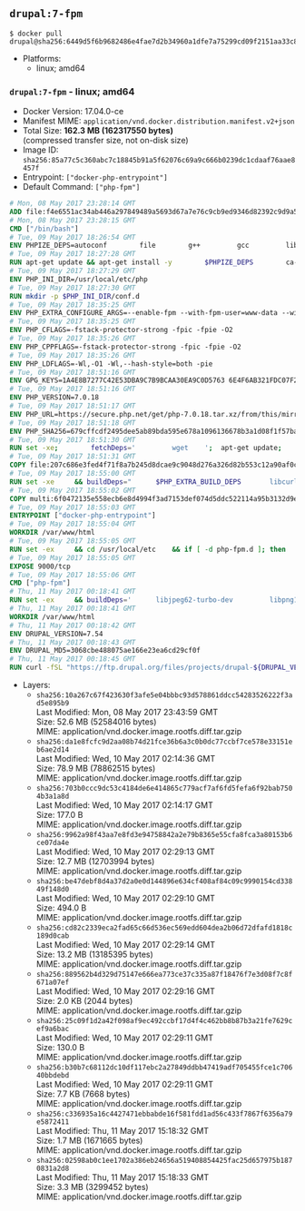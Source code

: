 ## `drupal:7-fpm`

```console
$ docker pull drupal@sha256:6449d5f6b9682486e4fae7d2b34960a1dfe7a75299cd09f2151aa33c8686775e
```

-	Platforms:
	-	linux; amd64

### `drupal:7-fpm` - linux; amd64

-	Docker Version: 17.04.0-ce
-	Manifest MIME: `application/vnd.docker.distribution.manifest.v2+json`
-	Total Size: **162.3 MB (162317550 bytes)**  
	(compressed transfer size, not on-disk size)
-	Image ID: `sha256:85a77c5c360abc7c18845b91a5f62076c69a9c666b0239dc1cdaaf76aae8457f`
-	Entrypoint: `["docker-php-entrypoint"]`
-	Default Command: `["php-fpm"]`

```dockerfile
# Mon, 08 May 2017 23:28:14 GMT
ADD file:f4e6551ac34ab446a297849489a5693d67a7e76c9cb9ed9346d82392c9d9a5fe in / 
# Mon, 08 May 2017 23:28:15 GMT
CMD ["/bin/bash"]
# Tue, 09 May 2017 18:26:54 GMT
ENV PHPIZE_DEPS=autoconf 		file 		g++ 		gcc 		libc-dev 		make 		pkg-config 		re2c
# Tue, 09 May 2017 18:27:28 GMT
RUN apt-get update && apt-get install -y 		$PHPIZE_DEPS 		ca-certificates 		curl 		libedit2 		libsqlite3-0 		libxml2 		xz-utils 	--no-install-recommends && rm -r /var/lib/apt/lists/*
# Tue, 09 May 2017 18:27:29 GMT
ENV PHP_INI_DIR=/usr/local/etc/php
# Tue, 09 May 2017 18:27:30 GMT
RUN mkdir -p $PHP_INI_DIR/conf.d
# Tue, 09 May 2017 18:35:25 GMT
ENV PHP_EXTRA_CONFIGURE_ARGS=--enable-fpm --with-fpm-user=www-data --with-fpm-group=www-data
# Tue, 09 May 2017 18:35:25 GMT
ENV PHP_CFLAGS=-fstack-protector-strong -fpic -fpie -O2
# Tue, 09 May 2017 18:35:26 GMT
ENV PHP_CPPFLAGS=-fstack-protector-strong -fpic -fpie -O2
# Tue, 09 May 2017 18:35:26 GMT
ENV PHP_LDFLAGS=-Wl,-O1 -Wl,--hash-style=both -pie
# Tue, 09 May 2017 18:51:16 GMT
ENV GPG_KEYS=1A4E8B7277C42E53DBA9C7B9BCAA30EA9C0D5763 6E4F6AB321FDC07F2C332E3AC2BF0BC433CFC8B3
# Tue, 09 May 2017 18:51:16 GMT
ENV PHP_VERSION=7.0.18
# Tue, 09 May 2017 18:51:17 GMT
ENV PHP_URL=https://secure.php.net/get/php-7.0.18.tar.xz/from/this/mirror PHP_ASC_URL=https://secure.php.net/get/php-7.0.18.tar.xz.asc/from/this/mirror
# Tue, 09 May 2017 18:51:18 GMT
ENV PHP_SHA256=679cffcdf2495dee5ab89bda595e678a1096136678b3a1d08f1f57ba347c234d PHP_MD5=a578c55644d233635d2caa96c3a6f9c7
# Tue, 09 May 2017 18:51:30 GMT
RUN set -xe; 		fetchDeps=' 		wget 	'; 	apt-get update; 	apt-get install -y --no-install-recommends $fetchDeps; 	rm -rf /var/lib/apt/lists/*; 		mkdir -p /usr/src; 	cd /usr/src; 		wget -O php.tar.xz "$PHP_URL"; 		if [ -n "$PHP_SHA256" ]; then 		echo "$PHP_SHA256 *php.tar.xz" | sha256sum -c -; 	fi; 	if [ -n "$PHP_MD5" ]; then 		echo "$PHP_MD5 *php.tar.xz" | md5sum -c -; 	fi; 		if [ -n "$PHP_ASC_URL" ]; then 		wget -O php.tar.xz.asc "$PHP_ASC_URL"; 		export GNUPGHOME="$(mktemp -d)"; 		for key in $GPG_KEYS; do 			gpg --keyserver ha.pool.sks-keyservers.net --recv-keys "$key"; 		done; 		gpg --batch --verify php.tar.xz.asc php.tar.xz; 		rm -r "$GNUPGHOME"; 	fi; 		apt-get purge -y --auto-remove $fetchDeps
# Tue, 09 May 2017 18:51:31 GMT
COPY file:207c686e3fed4f71f8a7b245d8dcae9c9048d276a326d82b553c12a90af0c0ca in /usr/local/bin/ 
# Tue, 09 May 2017 18:55:00 GMT
RUN set -xe 	&& buildDeps=" 		$PHP_EXTRA_BUILD_DEPS 		libcurl4-openssl-dev 		libedit-dev 		libsqlite3-dev 		libssl-dev 		libxml2-dev 	" 	&& apt-get update && apt-get install -y $buildDeps --no-install-recommends && rm -rf /var/lib/apt/lists/* 		&& export CFLAGS="$PHP_CFLAGS" 		CPPFLAGS="$PHP_CPPFLAGS" 		LDFLAGS="$PHP_LDFLAGS" 	&& docker-php-source extract 	&& cd /usr/src/php 	&& ./configure 		--with-config-file-path="$PHP_INI_DIR" 		--with-config-file-scan-dir="$PHP_INI_DIR/conf.d" 				--disable-cgi 				--enable-ftp 		--enable-mbstring 		--enable-mysqlnd 				--with-curl 		--with-libedit 		--with-openssl 		--with-zlib 				$PHP_EXTRA_CONFIGURE_ARGS 	&& make -j "$(nproc)" 	&& make install 	&& { find /usr/local/bin /usr/local/sbin -type f -executable -exec strip --strip-all '{}' + || true; } 	&& make clean 	&& docker-php-source delete 		&& apt-get purge -y --auto-remove -o APT::AutoRemove::RecommendsImportant=false $buildDeps
# Tue, 09 May 2017 18:55:02 GMT
COPY multi:6f0472135e558ecb6e8d4994f3ad7153def074d5ddc522114a95b3132d9e14ae in /usr/local/bin/ 
# Tue, 09 May 2017 18:55:03 GMT
ENTRYPOINT ["docker-php-entrypoint"]
# Tue, 09 May 2017 18:55:04 GMT
WORKDIR /var/www/html
# Tue, 09 May 2017 18:55:05 GMT
RUN set -ex 	&& cd /usr/local/etc 	&& if [ -d php-fpm.d ]; then 		sed 's!=NONE/!=!g' php-fpm.conf.default | tee php-fpm.conf > /dev/null; 		cp php-fpm.d/www.conf.default php-fpm.d/www.conf; 	else 		mkdir php-fpm.d; 		cp php-fpm.conf.default php-fpm.d/www.conf; 		{ 			echo '[global]'; 			echo 'include=etc/php-fpm.d/*.conf'; 		} | tee php-fpm.conf; 	fi 	&& { 		echo '[global]'; 		echo 'error_log = /proc/self/fd/2'; 		echo; 		echo '[www]'; 		echo '; if we send this to /proc/self/fd/1, it never appears'; 		echo 'access.log = /proc/self/fd/2'; 		echo; 		echo 'clear_env = no'; 		echo; 		echo '; Ensure worker stdout and stderr are sent to the main error log.'; 		echo 'catch_workers_output = yes'; 	} | tee php-fpm.d/docker.conf 	&& { 		echo '[global]'; 		echo 'daemonize = no'; 		echo; 		echo '[www]'; 		echo 'listen = [::]:9000'; 	} | tee php-fpm.d/zz-docker.conf
# Tue, 09 May 2017 18:55:05 GMT
EXPOSE 9000/tcp
# Tue, 09 May 2017 18:55:06 GMT
CMD ["php-fpm"]
# Thu, 11 May 2017 00:18:41 GMT
RUN set -ex 	&& buildDeps=' 		libjpeg62-turbo-dev 		libpng12-dev 		libpq-dev 	' 	&& apt-get update && apt-get install -y --no-install-recommends $buildDeps && rm -rf /var/lib/apt/lists/* 	&& docker-php-ext-configure gd 		--with-jpeg-dir=/usr 		--with-png-dir=/usr 	&& docker-php-ext-install -j "$(nproc)" gd mbstring pdo pdo_mysql pdo_pgsql zip 	&& apt-mark manual 		libjpeg62-turbo 		libpq5 	&& apt-get purge -y --auto-remove $buildDeps
# Thu, 11 May 2017 00:18:41 GMT
WORKDIR /var/www/html
# Thu, 11 May 2017 00:18:42 GMT
ENV DRUPAL_VERSION=7.54
# Thu, 11 May 2017 00:18:43 GMT
ENV DRUPAL_MD5=3068cbe488075ae166e23ea6cd29cf0f
# Thu, 11 May 2017 00:18:45 GMT
RUN curl -fSL "https://ftp.drupal.org/files/projects/drupal-${DRUPAL_VERSION}.tar.gz" -o drupal.tar.gz 	&& echo "${DRUPAL_MD5} *drupal.tar.gz" | md5sum -c - 	&& tar -xz --strip-components=1 -f drupal.tar.gz 	&& rm drupal.tar.gz 	&& chown -R www-data:www-data sites
```

-	Layers:
	-	`sha256:10a267c67f423630f3afe5e04bbbc93d578861ddcc54283526222f3ad5e895b9`  
		Last Modified: Mon, 08 May 2017 23:43:59 GMT  
		Size: 52.6 MB (52584016 bytes)  
		MIME: application/vnd.docker.image.rootfs.diff.tar.gzip
	-	`sha256:da1e8fcfc9d2aa08b74d21fce36b6a3c0b0dc77ccbf7ce578e33151eb6ae2d14`  
		Last Modified: Wed, 10 May 2017 02:14:36 GMT  
		Size: 78.9 MB (78862515 bytes)  
		MIME: application/vnd.docker.image.rootfs.diff.tar.gzip
	-	`sha256:703b0ccc9dc53c4184de6e414865c779acf7af6fd5fefa6f92bab7504b3a1a8d`  
		Last Modified: Wed, 10 May 2017 02:14:17 GMT  
		Size: 177.0 B  
		MIME: application/vnd.docker.image.rootfs.diff.tar.gzip
	-	`sha256:9962a98f43aa7e8fd3e94758842a2e79b8365e55cfa8fca3a80153b6ce07da4e`  
		Last Modified: Wed, 10 May 2017 02:29:13 GMT  
		Size: 12.7 MB (12703994 bytes)  
		MIME: application/vnd.docker.image.rootfs.diff.tar.gzip
	-	`sha256:be47debf8d4a37d2a0e0d144896e634cf408af84c09c9990154cd33849f148d0`  
		Last Modified: Wed, 10 May 2017 02:29:10 GMT  
		Size: 494.0 B  
		MIME: application/vnd.docker.image.rootfs.diff.tar.gzip
	-	`sha256:cd82c2339eca2fad65c66d536ec569edd604dea2b06d72dfafd1818c189d0cab`  
		Last Modified: Wed, 10 May 2017 02:29:14 GMT  
		Size: 13.2 MB (13185395 bytes)  
		MIME: application/vnd.docker.image.rootfs.diff.tar.gzip
	-	`sha256:889562b4d329d75147e666ea773ce37c335a87f18476f7e3d08f7c8f671a07ef`  
		Last Modified: Wed, 10 May 2017 02:29:16 GMT  
		Size: 2.0 KB (2044 bytes)  
		MIME: application/vnd.docker.image.rootfs.diff.tar.gzip
	-	`sha256:25c09f1d2a42f098af9ec492ccbf17d4f4c462bb8b87b3a21fe7629cef9a6bac`  
		Last Modified: Wed, 10 May 2017 02:29:11 GMT  
		Size: 130.0 B  
		MIME: application/vnd.docker.image.rootfs.diff.tar.gzip
	-	`sha256:b30b7c68112dc10df117ebc2a27849ddbb47419adf705455fce1c70640bbdebd`  
		Last Modified: Wed, 10 May 2017 02:29:11 GMT  
		Size: 7.7 KB (7668 bytes)  
		MIME: application/vnd.docker.image.rootfs.diff.tar.gzip
	-	`sha256:c336935a16c4427471ebbabde16f581fdd1ad56c433f7867f6356a79e5872411`  
		Last Modified: Thu, 11 May 2017 15:18:32 GMT  
		Size: 1.7 MB (1671665 bytes)  
		MIME: application/vnd.docker.image.rootfs.diff.tar.gzip
	-	`sha256:02598ab0c1ee1702a386eb24656a519408854425fac25d657975b1870831a2d8`  
		Last Modified: Thu, 11 May 2017 15:18:33 GMT  
		Size: 3.3 MB (3299452 bytes)  
		MIME: application/vnd.docker.image.rootfs.diff.tar.gzip
